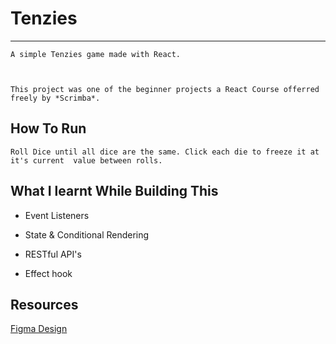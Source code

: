 
# Tenzies
---

    A simple Tenzies game made with React. 



    This project was one of the beginner projects a React Course offerred freely by *Scrimba*. 

## How To Run
    Roll Dice until all dice are the same. Click each die to freeze it at it's current  value between rolls. 
## What I learnt While Building This

- Event Listeners 

- State & Conditional Rendering
- RESTful API's
- Effect hook


## Resources

[Figma Design](https://www.figma.com/file/FqsxRUhAaXM4ezddQK0CdR/Untitled?node-id=0%3A1 )




